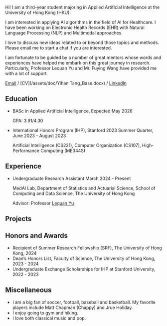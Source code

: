 Hi! I am a third-year student majoring in Applied Artificial Intelligence at the University of Hong Kong (HKU). 

I am interested in applying AI algorithms in the field of AI for Healthcare. I have been working on Electronic Health Records (EHR) with Natural Language Processing (NLP) and Multimodal approaches. 

I love to discuss new ideas related to or beyond those topics and methods. Please email me to start a chat if you are interested.

I am fortunate to be guided by a number of great mentors whose words and experiences have helped me embark on this great journey in research. Particularly, Professor Lequan Yu and Mr. Fuying Wang have provided me with a lot of support. 

[Email](hanktang.yh@gmail.com) / [CV](/assets/doc/Yihan Tang_Base.docx) / [LinkedIn](https://www.linkedin.com/in/yihan-tang-hank/) 

## Education
- BASc in Applied Artificial Intelligence, Expected May 2026

  GPA: 3.91/4.30
- International Honors Program (IHP), Stanford 2023 Summer Quarter, June 2023 - August 2023

  Artificial Intelligence (CS221), Computer Organization (CS107), High-Performance Computing (ME344S)

## Experience 
- Undergraduate Research Assistant	March 2024 - Present

  MedAI Lab, Department of Statistics and Actuarial Science, School of Computing and Data Science, The University of Hong Kong
  
  Advisor: Professor [Lequan Yu](https://yulequan.github.io)

## Projects

## Honors and Awards 
- Recipient of Summer Research Fellowship (SRF), The University of Hong Kong, 2024
- Dean’s Honors List, Faculty of Science, The University of Hong Kong, 2023 - 2024
- Undergraduate Exchange Scholarships for IHP at Stanford University,	2022 - 2023

## Miscellaneous
- I am a big fan of soccer, football, baseball and basketball. My favorite players include Matt Chapman (Chappy) and Jrue Holiday.
- I enjoy going to gym and hiking.
- I love both classical music and pop.
